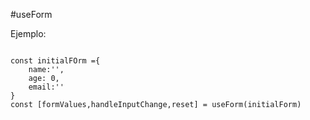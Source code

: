 #useForm

Ejemplo:
```

const initialFOrm ={
    name:'',
    age: 0,
    email:''
}
const [formValues,handleInputChange,reset] = useForm(initialForm)


```